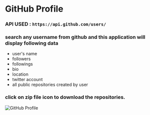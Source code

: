 # GitHub Profile

### API USED : `https://api.github.com/users/`

### search any username from github and this application will display following data

- user's name
- followers
- followings
- bio
- location
- twitter account
- all public repositories created by user

### click on zip file icon to download the repositories.

![GitHub Profile](https://github.com/rohanSoni2033/GitHub-Profile/blob/master/GitHub_Profile.png 'Github Profile')
